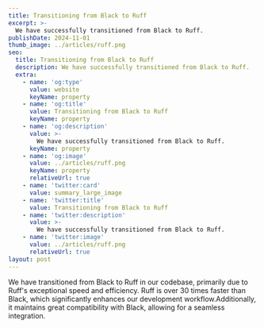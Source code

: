 ```yaml
---
title: Transitioning from Black to Ruff
excerpt: >-
  We have successfully transitioned from Black to Ruff.
publishDate: 2024-11-01
thumb_image: ../articles/ruff.png
seo:
  title: Transitioning from Black to Ruff
  description: We have successfully transitioned from Black to Ruff.
  extra:
    - name: 'og:type'
      value: website
      keyName: property
    - name: 'og:title'
      value: Transitioning from Black to Ruff
      keyName: property
    - name: 'og:description'
      value: >-
        We have successfully transitioned from Black to Ruff.
      keyName: property
    - name: 'og:image'
      value: ../articles/ruff.png
      keyName: property
      relativeUrl: true
    - name: 'twitter:card'
      value: summary_large_image
    - name: 'twitter:title'
      value: Transitioning from Black to Ruff
    - name: 'twitter:description'
      value: >-
        We have successfully transitioned from Black to Ruff.
    - name: 'twitter:image'
      value: ../articles/ruff.png
      relativeUrl: true
layout: post
---
```


We have transitioned from Black to Ruff in our codebase, primarily due to Ruff's exceptional speed and efficiency. Ruff is over 30 times faster than Black, which significantly enhances our development workflow.Additionally, it maintains great compatibility with Black, allowing for a seamless integration.


